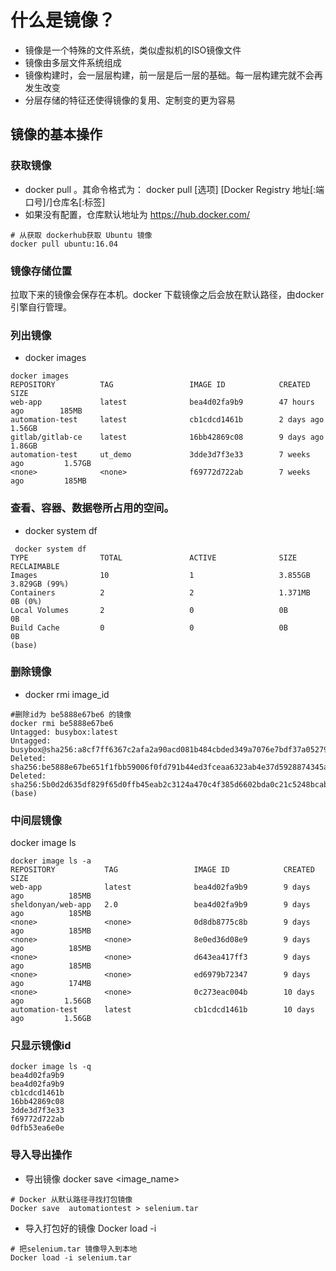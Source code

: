# 什么是镜像？
- 镜像是一个特殊的文件系统，类似虚拟机的ISO镜像文件
- 镜像由多层文件系统组成
- 镜像构建时，会一层层构建，前一层是后一层的基础。每一层构建完就不会再发生改变
- 分层存储的特征还使得镜像的复用、定制变的更为容易

## 镜像的基本操作
### 获取镜像
- docker pull 。其命令格式为： docker pull [选项] [Docker Registry 地址[:端口号]/]仓库名[:标签]
- 如果没有配置，仓库默认地址为 https://hub.docker.com/
```shell script
# 从获取 dockerhub获取 Ubuntu 镜像
docker pull ubuntu:16.04
```
### 镜像存储位置
拉取下来的镜像会保存在本机。docker 下载镜像之后会放在默认路径，由docker引擎自行管理。

### 列出镜像
- docker images
```shell script
docker images
REPOSITORY          TAG                 IMAGE ID            CREATED             SIZE
web-app             latest              bea4d02fa9b9        47 hours ago        185MB
automation-test     latest              cb1cdcd1461b        2 days ago          1.56GB
gitlab/gitlab-ce    latest              16bb42869c08        9 days ago          1.86GB
automation-test     ut_demo             3dde3d7f3e33        7 weeks ago         1.57GB
<none>              <none>              f69772d722ab        7 weeks ago         185MB
```

### 查看、容器、数据卷所占用的空间。
- docker system df
```shell script
 docker system df
TYPE                TOTAL               ACTIVE              SIZE                RECLAIMABLE
Images              10                  1                   3.855GB             3.829GB (99%)
Containers          2                   2                   1.371MB             0B (0%)
Local Volumes       2                   0                   0B                  0B
Build Cache         0                   0                   0B                  0B
(base)
```

### 删除镜像
- docker rmi image_id

```shell script
#删除id为 be5888e67be6 的镜像
docker rmi be5888e67be6
Untagged: busybox:latest
Untagged: busybox@sha256:a8cf7ff6367c2afa2a90acd081b484cbded349a7076e7bdf37a05279f276bc12
Deleted: sha256:be5888e67be651f1fbb59006f0fd791b44ed3fceaa6323ab4e37d5928874345a
Deleted: sha256:5b0d2d635df829f65d0ffb45eab2c3124a470c4f385d6602bda0c21c5248bcab
(base)
```

### 中间层镜像
docker image ls
```shell script
docker image ls -a
REPOSITORY           TAG                 IMAGE ID            CREATED             SIZE
web-app              latest              bea4d02fa9b9        9 days ago          185MB
sheldonyan/web-app   2.0                 bea4d02fa9b9        9 days ago          185MB
<none>               <none>              0d8db8775c8b        9 days ago          185MB
<none>               <none>              8e0ed36d08e9        9 days ago          185MB
<none>               <none>              d643ea417ff3        9 days ago          185MB
<none>               <none>              ed6979b72347        9 days ago          174MB
<none>               <none>              0c273eac004b        10 days ago         1.56GB
automation-test      latest              cb1cdcd1461b        10 days ago         1.56GB
```

### 只显示镜像id
```shell script
docker image ls -q
bea4d02fa9b9
bea4d02fa9b9
cb1cdcd1461b
16bb42869c08
3dde3d7f3e33
f69772d722ab
0dfb53ea6e0e
```

### 导入导出操作
- 导出镜像 docker save <image_name> <path>
```shell script
# Docker 从默认路径寻找打包镜像
Docker save  automationtest > selenium.tar
```

- 导入打包好的镜像 Docker load -i <file name>
```shell script
# 把selenium.tar 镜像导入到本地
Docker load -i selenium.tar
```